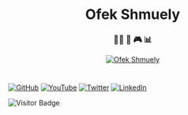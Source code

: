 

<p align="center">
<h1 align="center">Ofek Shmuely</h1>
<h3 align="center">👨‍💻  🎾 🎮 📊</h3>
</p>


<p align="center">
<a href="https://github.com/ofekshmuely/my-avatar"><img src="https://pbs.twimg.com/profile_banners/876106701895847936/1594601562/1500x500" alt="Ofek Shmuely" ></a>
</p>

<h1 align="center">
</h1>





<p align="center">

[![GitHub](icons/github.png)](https://github.com/ofekshmuely)
[![YouTube](icons/youtube.png)](https://youtube.com/user/ofek15)
[![Twitter](icons/twitter.png)](https://twitter.com/ofek_shmuely)
[![LinkedIn](icons/linkedin.png)](https://www.linkedin.com/in/ofeks/)


  </p>

![Visitor Badge](https://visitor-badge.laobi.icu/badge?page_id=ofekshmuely)
